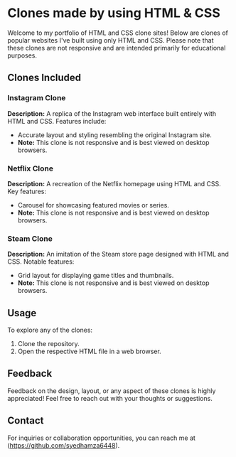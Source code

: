# Clones made by using HTML & CSS

Welcome to my portfolio of HTML and CSS clone sites! Below are clones of popular websites I've built using only HTML and CSS. Please note that these clones are not responsive and are intended primarily for educational purposes.

## Clones Included

### Instagram Clone

**Description:** A replica of the Instagram web interface built entirely with HTML and CSS. Features include:
- Accurate layout and styling resembling the original Instagram site.
- **Note:** This clone is not responsive and is best viewed on desktop browsers.

### Netflix Clone

**Description:** A recreation of the Netflix homepage using HTML and CSS. Key features:
- Carousel for showcasing featured movies or series.
- **Note:** This clone is not responsive and is best viewed on desktop browsers.

### Steam Clone

**Description:** An imitation of the Steam store page designed with HTML and CSS. Notable features:
- Grid layout for displaying game titles and thumbnails.
- **Note:** This clone is not responsive and is best viewed on desktop browsers.

## Usage

To explore any of the clones:

1. Clone the repository.
2. Open the respective HTML file in a web browser.

## Feedback

Feedback on the design, layout, or any aspect of these clones is highly appreciated! Feel free to reach out with your thoughts or suggestions.

## Contact

For inquiries or collaboration opportunities, you can reach me at (https://github.com/syedhamza6448).
